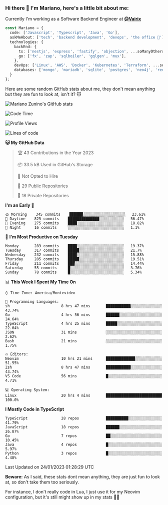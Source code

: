 ### Hi there 👋 I'm Mariano, here's a little bit about me:

Currently I'm working as a Software Backend Engineer at [**@Vairix**](https://vairix.com)

```ts
const Mariano = {
  code: ['Javascript', 'Typescript', 'Java', 'Go'],
  askMeAbout: ['tech', 'backend development', 'devops', 'the office 💼'],
  technologies: {
    backEnd: {
      ts: ['nestjs', 'express', 'fastify', 'objection', ...soManyOthersFrameworks],
      go: ['fx', 'zap', 'sqlboiler', 'gqlgen', 'mux'],
    },
    devOps: ['Linux', 'AWS', 'Docker', 'Kubernetes', 'Terraform', ...soManyOthersTools],
    databases: ['mongo', 'mariadb', 'sqlite', 'postgres', 'neo4j', 'redis'],
  }
};
```

Here are some random GitHub stats about me, they don't mean anything but they are fun to look at, isn't it? 🐱

![Mariano Zunino's GitHub stats](https://github-readme-stats.vercel.app/api?username=marianozunino&count_private=true&show_icons=true&theme=radical)

<!--START_SECTION:waka-->
![Code Time](http://img.shields.io/badge/Code%20Time-457%20hrs%2030%20mins-blue)

![Profile Views](http://img.shields.io/badge/Profile%20Views-0-blue)

![Lines of code](https://img.shields.io/badge/From%20Hello%20World%20I%27ve%20Written-413%20Thousand%20lines%20of%20code-blue)

**🐱 My GitHub Data** 

> 🏆 43 Contributions in the Year 2023
 > 
> 📦 33.5 kB Used in GitHub's Storage 
 > 
> 🚫 Not Opted to Hire
 > 
> 📜 29 Public Repositories 
 > 
> 🔑 18 Private Repositories  
 > 
**I'm an Early 🐤** 

```text
🌞 Morning    345 commits    ██████░░░░░░░░░░░░░░░░░░░   23.61% 
🌆 Daytime    825 commits    ██████████████░░░░░░░░░░░   56.47% 
🌃 Evening    275 commits    ████░░░░░░░░░░░░░░░░░░░░░   18.82% 
🌙 Night      16 commits     ░░░░░░░░░░░░░░░░░░░░░░░░░   1.1%

```
📅 **I'm Most Productive on Tuesday** 

```text
Monday       283 commits    ████░░░░░░░░░░░░░░░░░░░░░   19.37% 
Tuesday      317 commits    █████░░░░░░░░░░░░░░░░░░░░   21.7% 
Wednesday    232 commits    ████░░░░░░░░░░░░░░░░░░░░░   15.88% 
Thursday     285 commits    █████░░░░░░░░░░░░░░░░░░░░   19.51% 
Friday       211 commits    ███░░░░░░░░░░░░░░░░░░░░░░   14.44% 
Saturday     55 commits     █░░░░░░░░░░░░░░░░░░░░░░░░   3.76% 
Sunday       78 commits     █░░░░░░░░░░░░░░░░░░░░░░░░   5.34%

```


📊 **This Week I Spent My Time On** 

```text
⌚︎ Time Zone: America/Montevideo

💬 Programming Languages: 
sh                       8 hrs 47 mins       ███████████░░░░░░░░░░░░░░   43.74% 
Go                       4 hrs 56 mins       ██████░░░░░░░░░░░░░░░░░░░   24.64% 
TypeScript               4 hrs 25 mins       █████░░░░░░░░░░░░░░░░░░░░   22.04% 
JSON                     31 mins             ░░░░░░░░░░░░░░░░░░░░░░░░░   2.62% 
Bash                     21 mins             ░░░░░░░░░░░░░░░░░░░░░░░░░   1.75%

🔥 Editors: 
Neovim                   10 hrs 21 mins      █████████████░░░░░░░░░░░░   51.55% 
Zsh                      8 hrs 47 mins       ███████████░░░░░░░░░░░░░░   43.74% 
VS Code                  56 mins             █░░░░░░░░░░░░░░░░░░░░░░░░   4.71%

💻 Operating System: 
Linux                    20 hrs 4 mins       █████████████████████████   100.0%

```

**I Mostly Code in TypeScript** 

```text
TypeScript               28 repos            ██████████░░░░░░░░░░░░░░░   41.79% 
JavaScript               18 repos            ██████░░░░░░░░░░░░░░░░░░░   26.87% 
Go                       7 repos             ██░░░░░░░░░░░░░░░░░░░░░░░   10.45% 
Java                     4 repos             █░░░░░░░░░░░░░░░░░░░░░░░░   5.97% 
Python                   3 repos             █░░░░░░░░░░░░░░░░░░░░░░░░   4.48%

```



 Last Updated on 24/01/2023 01:28:29 UTC
<!--END_SECTION:waka-->

**Beware:** As I said, these stats dont mean anything, they are just fun to look at, so don't take them too seriously.

For instance, I don't really code in Lua, I just use it for my Neovim configuration, but it's still might show up in my stats 🤷‍♂️
